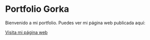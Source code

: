 # Portfolio Gorka

Bienvenido a mi portfolio. Puedes ver mi página web publicada aquí:

[Visita mi página web](https://gorkacp.github.io/Portfolio-Gorka/)

